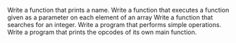 Write a function that prints a name.
Write a function that executes a function given as a parameter on each element of an array
Write a function that searches for an integer.
Write a program that performs simple operations.
Write a program that prints the opcodes of its own main function.

